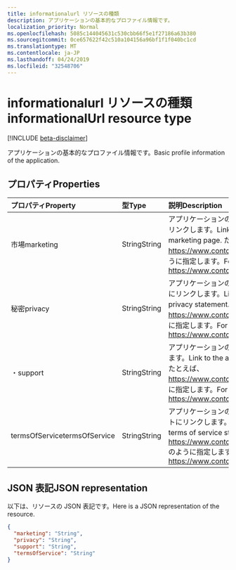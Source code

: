 ```yaml
---
title: informationalurl リソースの種類
description: アプリケーションの基本的なプロファイル情報です。
localization_priority: Normal
ms.openlocfilehash: 5085c144045631c530cbb66f5e1f27186a63b380
ms.sourcegitcommit: 0ce657622f42c510a104156a96bf1f1f040bc1cd
ms.translationtype: MT
ms.contentlocale: ja-JP
ms.lasthandoff: 04/24/2019
ms.locfileid: "32548706"
---
```

# <a name="informationalurl-resource-type"></a><span data-ttu-id="79341-103">informationalurl リソースの種類</span><span class="sxs-lookup"><span data-stu-id="79341-103">informationalUrl resource type</span></span>

[!INCLUDE [beta-disclaimer](../../includes/beta-disclaimer.md)]

<span data-ttu-id="79341-104">アプリケーションの基本的なプロファイル情報です。</span><span class="sxs-lookup"><span data-stu-id="79341-104">Basic profile information of the application.</span></span>

## <a name="properties"></a><span data-ttu-id="79341-105">プロパティ</span><span class="sxs-lookup"><span data-stu-id="79341-105">Properties</span></span>

| <span data-ttu-id="79341-106">プロパティ</span><span class="sxs-lookup"><span data-stu-id="79341-106">Property</span></span> | <span data-ttu-id="79341-107">型</span><span class="sxs-lookup"><span data-stu-id="79341-107">Type</span></span> | <span data-ttu-id="79341-108">説明</span><span class="sxs-lookup"><span data-stu-id="79341-108">Description</span></span> |
|:---------------|:--------|:----------|
|<span data-ttu-id="79341-109">市場</span><span class="sxs-lookup"><span data-stu-id="79341-109">marketing</span></span>|<span data-ttu-id="79341-110">String</span><span class="sxs-lookup"><span data-stu-id="79341-110">String</span></span>| <span data-ttu-id="79341-111">アプリケーションの [マーケティング] ページにリンクします。</span><span class="sxs-lookup"><span data-stu-id="79341-111">Link to the application's marketing page.</span></span> <span data-ttu-id="79341-112">たとえば、https://www.contoso.com/app/marketing のように指定します。</span><span class="sxs-lookup"><span data-stu-id="79341-112">For example, https://www.contoso.com/app/marketing</span></span> |
|<span data-ttu-id="79341-113">秘密</span><span class="sxs-lookup"><span data-stu-id="79341-113">privacy</span></span>|<span data-ttu-id="79341-114">String</span><span class="sxs-lookup"><span data-stu-id="79341-114">String</span></span>| <span data-ttu-id="79341-115">アプリケーションのプライバシーに関する声明にリンクします。</span><span class="sxs-lookup"><span data-stu-id="79341-115">Link to the application's privacy statement.</span></span> <span data-ttu-id="79341-116">たとえば、https://www.contoso.com/app/privacy のように指定します。</span><span class="sxs-lookup"><span data-stu-id="79341-116">For example, https://www.contoso.com/app/privacy</span></span> |
|<span data-ttu-id="79341-117">・</span><span class="sxs-lookup"><span data-stu-id="79341-117">support</span></span>|<span data-ttu-id="79341-118">String</span><span class="sxs-lookup"><span data-stu-id="79341-118">String</span></span>| <span data-ttu-id="79341-119">アプリケーションのサポートページにリンクします。</span><span class="sxs-lookup"><span data-stu-id="79341-119">Link to the application's support page.</span></span> <span data-ttu-id="79341-120">たとえば、https://www.contoso.com/app/support のように指定します。</span><span class="sxs-lookup"><span data-stu-id="79341-120">For example, https://www.contoso.com/app/support</span></span> |
|<span data-ttu-id="79341-121">termsOfService</span><span class="sxs-lookup"><span data-stu-id="79341-121">termsOfService</span></span>|<span data-ttu-id="79341-122">String</span><span class="sxs-lookup"><span data-stu-id="79341-122">String</span></span>| <span data-ttu-id="79341-123">アプリケーションのサービス条件ステートメントにリンクします。</span><span class="sxs-lookup"><span data-stu-id="79341-123">Link to the application's terms of service statement.</span></span> <span data-ttu-id="79341-124">たとえば、https://www.contoso.com/app/termsofservice のように指定します。</span><span class="sxs-lookup"><span data-stu-id="79341-124">For example, https://www.contoso.com/app/termsofservice</span></span> |

## <a name="json-representation"></a><span data-ttu-id="79341-125">JSON 表記</span><span class="sxs-lookup"><span data-stu-id="79341-125">JSON representation</span></span>
<span data-ttu-id="79341-126">以下は、リソースの JSON 表記です。</span><span class="sxs-lookup"><span data-stu-id="79341-126">Here is a JSON representation of the resource.</span></span>

<!-- {
  "blockType": "resource",
  "optionalProperties": [

  ],
  "@odata.type": "microsoft.graph.informationalUrl"
}-->

```json
{
  "marketing": "String",
  "privacy": "String",
  "support": "String",
  "termsOfService": "String"
}

```


<!-- uuid: 8fcb5dbc-d5aa-4681-8e31-b001d5168d79
2015-10-25 14:57:30 UTC -->
<!--
{
  "type": "#page.annotation",
  "description": "informationalUrl resource",
  "keywords": "",
  "section": "documentation",
  "tocPath": "",
  "suppressions": [
    "Error: /api-reference/beta/resources/informationalurl.md:\r\n      Exception processing links.\r\n    System.ArgumentException: Link Definition was null. Link text: !INCLUDE [beta-disclaimer](../../includes/beta-disclaimer.md)\r\n      at ApiDoctor.Validation.DocFile.get_LinkDestinations()\r\n      at ApiDoctor.Validation.DocSet.ValidateLinks(Boolean includeWarnings, String[] relativePathForFiles, IssueLogger issues, Boolean requireFilenameCaseMatch, Boolean printOrphanedFiles)"
  ]
}
-->
